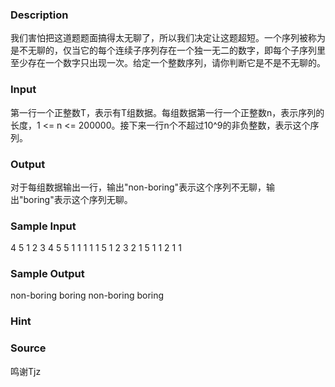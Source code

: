 
### Description
我们害怕把这道题题面搞得太无聊了，所以我们决定让这题超短。一个序列被称为是不无聊的，仅当它的每个连续子序列存在一个独一无二的数字，即每个子序列里至少存在一个数字只出现一次。给定一个整数序列，请你判断它是不是不无聊的。
### Input
第一行一个正整数T，表示有T组数据。每组数据第一行一个正整数n，表示序列的长度，1 <= n <= 200000。接下来一行n个不超过10^9的非负整数，表示这个序列。
### Output
对于每组数据输出一行，输出"non-boring"表示这个序列不无聊，输出"boring"表示这个序列无聊。
### Sample Input
4
5
1 2 3 4 5
5
1 1 1 1 1
5
1 2 3 2 1
5
1 1 2 1 1
### Sample Output
non-boring
boring
non-boring
boring
### Hint

### Source
鸣谢Tjz